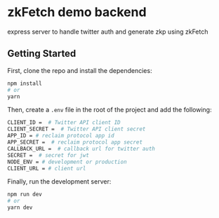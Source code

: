 # zkFetch demo backend

express server to handle twitter auth and generate zkp using zkFetch

## Getting Started

First, clone the repo and install the dependencies:

```bash
npm install 
# or
yarn 
```

Then, create a `.env` file in the root of the project and add the following:

```bash
CLIENT_ID =  # Twitter API client ID
CLIENT_SECRET =  # Twitter API client secret
APP_ID = # reclaim protocol app id
APP_SECRET =  # reclaim protocol app secret
CALLBACK_URL =  # callback url for twitter auth
SECRET =  # secret for jwt
NODE_ENV = # development or production
CLIENT_URL = # client url
```

Finally, run the development server:

```bash
npm run dev
# or
yarn dev
```
